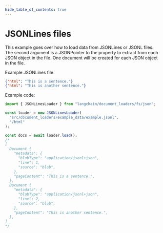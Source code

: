 ```yaml
---
hide_table_of_contents: true
---
```


# JSONLines files

This example goes over how to load data from JSONLines or JSONL files. The second argument is a JSONPointer to the
property to extract from each JSON object in the file. One document will be created for each JSON object in the file.

Example JSONLines file:

```json
{"html": "This is a sentence."}
{"html": "This is another sentence."}
```

Example code:

```typescript
import { JSONLinesLoader } from "langchain/document_loaders/fs/json";

const loader = new JSONLinesLoader(
  "src/document_loaders/example_data/example.jsonl",
  "/html"
);

const docs = await loader.load();
/*
[
  Document {
    "metadata": {
      "blobType": "application/jsonl+json",
      "line": 1,
      "source": "blob",
    },
    "pageContent": "This is a sentence.",
  },
  Document {
    "metadata": {
      "blobType": "application/jsonl+json",
      "line": 2,
      "source": "blob",
    },
    "pageContent": "This is another sentence.",
  },
]
*/
```

